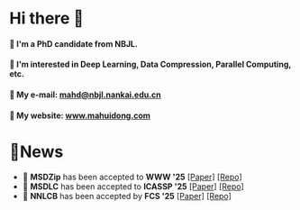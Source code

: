# Hi there 👋
#### 🔭 I'm a PhD candidate from NBJL.
#### 🌱 I'm interested in Deep Learning, Data Compression, Parallel Computing, etc.
#### 📧 My e-mail: mahd@nbjl.nankai.edu.cn
#### 🔗 My website: <a href="https://www.mahuidong.com" target="_blank">www.mahuidong.com</a> 

# 📢News

- 🎉 **MSDZip** has been accepted to **WWW '25** [[Paper]](https://dl.acm.org/doi/10.1145/3696410.3714655) [[Repo]](https://github.com/mhuidong/MSDZip)
- 🎉 **MSDLC** has been accepted to **ICASSP '25** [[Paper]](https://ieeexplore.ieee.org/document/10889184) [[Repo]](https://github.com/mhuidong/MSDLC)
- 🎉 **NNLCB** has been accepted by **FCS '25** [[Paper]](https://link.springer.com/article/10.1007/s11704-024-40300-5) [[Repo]](https://github.com/mhuidong/NNLCB)




<!--
**mhuidong/mhuidong** is a ✨ _special_ ✨ repository because its `README.md` (this file) appears on your GitHub profile.

Here are some ideas to get you started:


- 🔭 I’m currently working on ...
- 🌱 I’m currently learning ...
- 👯 I’m looking to collaborate on ...
- 🤔 I’m looking for help with ...
- 💬 Ask me about ...
- 📫 How to reach me: ...
- 😄 Pronouns: ...
- ⚡ Fun fact: ...
-->
